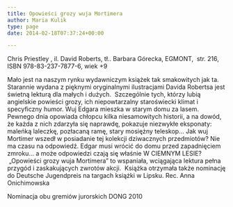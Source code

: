 ```yaml
---
title: Opowieści grozy wuja Mortimera
author: Maria Kulik
type: page
date: 2014-02-18T07:37:24+00:00

---
```

Chris Priestley , il. David Roberts, tł.. Barbara Górecka, EGMONT,  str. 216, ISBN 978-83-237-7877-6, wiek +9

Mało jest na naszym rynku wydawniczym książek tak smakowitych jak ta. Starannie wydana z pięknymi oryginalnymi ilustracjami Davida Robertsa jest świetną lekturą dla małych i dużych.  Szczególnie tych, którzy lubią angielskie powieści grozy, ich niepowtarzalny staroświecki klimat i specyficzny humor. Wuj Edgara mieszka w starym domu za lasem. Pewnego dnia opowiada chłopcu kilka niesamowitych historii, a na dowód, że każda z nich zdarzyła się naprawdę, pokazuje niezwykłe eksponaty: maleńką laleczkę, pozłacaną ramę, stary mosiężny teleskop… Jak wuj Mortimer wszedł w posiadanie tej kolekcji dziwacznych przedmiotów? Nie ma czasu na odpowiedź. Edgar musi wrócić do domu przed zapadnięciem zmroku… a może odpowiedzi czają się właśnie W CIEMNYM LESIE?  „Opowieści grozy wuja Mortimera” to wspaniała, wciągająca lektura pełna przygód i zaskakujących zwrotów akcji.  Książka otrzymała także nominację do Deutsche Jugendpreis na targach książki w Lipsku. Rec. Anna Onichimowska

Nominacja obu gremiów jurorskich DONG 2010